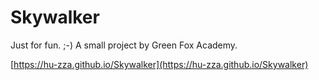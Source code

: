 # Skywalker

Just for fun. ;-) A small project by Green Fox Academy.

[https://hu-zza.github.io/Skywalker](https://hu-zza.github.io/Skywalker)
